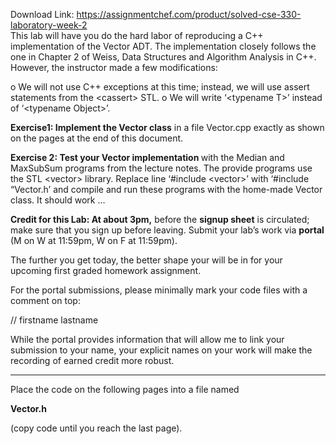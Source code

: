 Download Link: https://assignmentchef.com/product/solved-cse-330-laboratory-week-2
<br>
This lab will have you do the hard labor of reproducing a C++ implementation of the Vector ADT. The implementation closely follows the one in Chapter 2 of Weiss, Data Structures and Algorithm Analysis in C++. However, the instructor made a few modifications:




o We will not use C++ exceptions at this time; instead, we will use assert statements from the &lt;cassert&gt; STL.  o We will write ‘&lt;typename T&gt;’ instead of ‘&lt;typename Object&gt;’.




<strong>Exercise1: Implement the Vector class</strong> in a file Vector.cpp exactly as shown on the pages at the end of this document.<strong>  </strong>

<strong> </strong>

<strong>Exercise 2: Test your Vector implementation </strong>with the Median and MaxSubSum programs from the lecture notes. The provide programs use the STL &lt;vector&gt; library. Replace line ‘#include &lt;vector&gt;’ with ‘#include “Vector.h’ and compile and run these programs with the home-made Vector class. It should work …




<strong>Credit for this Lab: At about 3pm,</strong> before the <strong>signup sheet</strong> is circulated; make sure that you sign up before leaving. Submit your lab’s work via <strong>portal </strong>(M on W at 11:59pm, W on F at 11:59pm).




The further you get today, the better shape your will be in for your upcoming first graded homework assignment.




For the portal submissions, please minimally mark your code files with a comment on top:




// firstname lastname




While the portal provides information that will allow me to link your submission to your name, your explicit names on your work will make the recording of earned credit more robust.

























***







Place the code on the following pages into a file named




<strong>Vector.h </strong>







(copy code until you reach the last page).










<strong><em> </em></strong>




















































































































